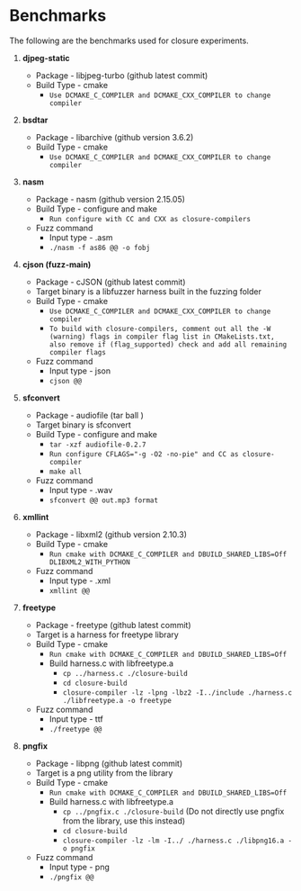 # Benchmarks

The following are the benchmarks used for closure experiments.

1. **djpeg-static**
    - Package - libjpeg-turbo (github latest commit)
    - Build Type - cmake
        - `Use DCMAKE_C_COMPILER and DCMAKE_CXX_COMPILER to change compiler`

2. **bsdtar**
    - Package - libarchive (github version 3.6.2)
    - Build Type - cmake 
        - `Use DCMAKE_C_COMPILER and DCMAKE_CXX_COMPILER to change compiler`

3. **nasm**
    - Package - nasm (github version 2.15.05)
    - Build Type - configure and make 
        - `Run configure with CC and CXX as closure-compilers`
    - Fuzz command
        - Input type - .asm
        - `./nasm -f as86 @@ -o fobj`

4. **cjson (fuzz-main)**
    - Package - cJSON (github latest commit)
    - Target binary is a libfuzzer harness built in the fuzzing folder
    - Build Type - cmake
        - `Use DCMAKE_C_COMPILER and DCMAKE_CXX_COMPILER to change compiler`
        - `To build with closure-compilers, comment out all the -W (warning) flags in compiler flag list
        in CMakeLists.txt, also remove if (flag_supported) check and add all remaining compiler flags`
    - Fuzz command
        - Input type - json
        - `cjson @@`


5. **sfconvert**
    - Package - audiofile (tar ball )
    - Target binary is sfconvert
    - Build Type - configure and make
        - `tar -xzf audiofile-0.2.7`
        - `Run configure CFLAGS="-g -O2 -no-pie" and CC as closure-compiler`
        - `make all`
    - Fuzz command
        - Input type - .wav
        - `sfconvert @@ out.mp3 format`

6. **xmllint**
    - Package - libxml2 (github version 2.10.3)
    - Build Type - cmake
        - `Run cmake with DCMAKE_C_COMPILER and DBUILD_SHARED_LIBS=Off DLIBXML2_WITH_PYTHON`
    - Fuzz command 
        - Input type - .xml
        - `xmllint @@`

7. **freetype**
    - Package - freetype (github latest commit)
    - Target is a harness for freetype library
    - Build Type - cmake
        - `Run cmake with DCMAKE_C_COMPILER and DBUILD_SHARED_LIBS=Off`
        - Build harness.c with libfreetype.a
            - `cp ../harness.c ./closure-build`
            - `cd closure-build`
            - `closure-compiler -lz -lpng -lbz2 -I../include ./harness.c ./libfreetype.a -o freetype`
    - Fuzz command
        - Input type - ttf
        - `./freetype @@`

8. **pngfix**
    - Package - libpng (github latest commit)
    - Target is a png utility from the library
    - Build Type - cmake
        - `Run cmake with DCMAKE_C_COMPILER and DBUILD_SHARED_LIBS=Off`
        - Build harness.c with libfreetype.a
            - `cp ../pngfix.c ./closure-build` (Do not directly use pngfix from the library, use this instead)
            - `cd closure-build`
            - `closure-compiler -lz -lm -I../ ./harness.c ./libpng16.a -o pngfix`
    - Fuzz command
        - Input type - png
        - `./pngfix @@`